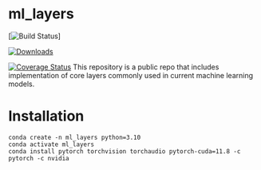 # ml_layers
[![Build Status](https://github.com/chorongi/ml_layers/actions/workflows/python-app.yml/badge.svg)]

[![Downloads](https://img.shields.io/github/downloads/chorongi/ml_layers/total.svg)]()

[![Coverage Status](https://github.com/chorongi/ml_layers/actions/workflows/python-app.yml/coverage.svg)]()
This repository is a public repo that includes implementation of core layers commonly used in current machine learning models.

# Installation
```
conda create -n ml_layers python=3.10
conda activate ml_layers
conda install pytorch torchvision torchaudio pytorch-cuda=11.8 -c pytorch -c nvidia
```
